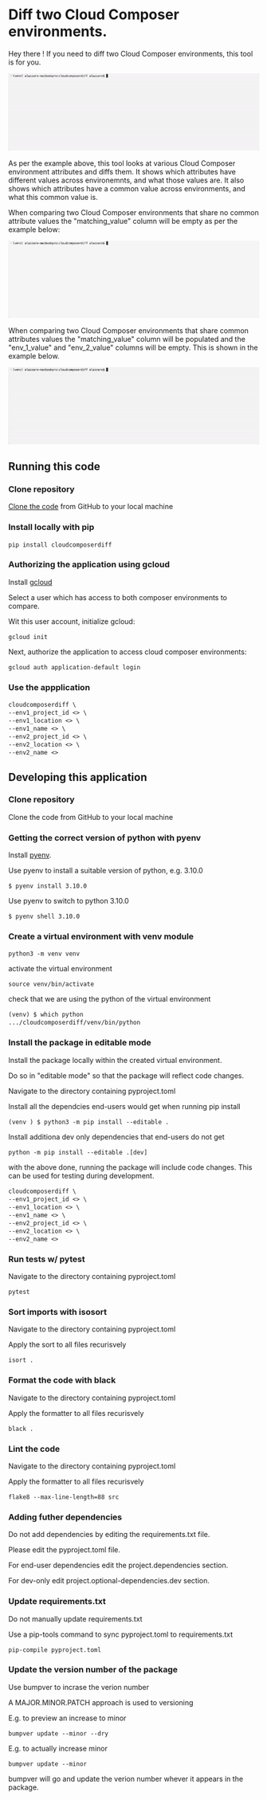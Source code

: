 # Diff two Cloud Composer environments.

Hey there ! If you need to diff two Cloud Composer environments, this tool is for you.

![gif showing environments with some matches & some differences](img/some_matches.gif)

As per the example above, this tool looks at various Cloud Composer environment
attributes and diffs them. It shows which attributes have different values across
environemnts, and what those values are. It also shows which attributes have a common
value across environments, and what this common value is.

When comparing two Cloud Composer environments that share no common attribute values
the "matching_value" column will be empty as per the example below:

![gif showing environments with zero matches](img/no_matches.gif)

When comparing two Cloud Composer environments that share common attributes values
the "matching_value" column will be populated and the "env_1_value" and "env_2_value"
columns will be empty. This is shown in the example below.

![gif showing environments with lots of matches](img/lots_of_matches.gif)


## Running this code

### Clone repository

[Clone the code](https://docs.github.com/en/repositories/creating-and-managing-repositories/cloning-a-repository) from GitHub to your local machine

### Install locally with pip

```
pip install cloudcomposerdiff
```

### Authorizing the application using gcloud

Install [gcloud](https://cloud.google.com/sdk/gcloud)

Select a user which has access to both composer environments to compare.

Wit this user account, initialize gcloud:

```
gcloud init
```

Next, authorize the application to access cloud composer environments:

```
gcloud auth application-default login
```

### Use the appplication

```
cloudcomposerdiff \
--env1_project_id <> \
--env1_location <> \
--env1_name <> \
--env2_project_id <> \
--env2_location <> \
--env2_name <>
```

## Developing this application

### Clone repository

Clone the code from GitHub to your local machine

### Getting the correct version of python with pyenv

Install [pyenv](https://github.com/pyenv/pyenv).

Use pyenv to install a suitable version of python, e.g. 3.10.0
```
$ pyenv install 3.10.0    
```

Use pyenv to switch to python 3.10.0
```
$ pyenv shell 3.10.0
```

### Create a virtual environment with venv module

```
python3 -m venv venv
```

activate the virtual environment
```
source venv/bin/activate
```
check that we are using the python of the virtual environment
```
(venv) $ which python
.../cloudcomposerdiff/venv/bin/python
```

### Install the package in editable mode

Install the package locally within the created virtual environment.

Do so in "editable mode" so that the package will reflect code changes.

Navigate to the directory containing pyproject.toml

Install all the dependcies end-users would get when running pip install

```
(venv ) $ python3 -m pip install --editable .
```
Install additiona dev only dependencies that end-users do not get
```
python -m pip install --editable .[dev]
```

with the above done, running the package will include code changes. This can
be used for testing during development.
```
cloudcomposerdiff \
--env1_project_id <> \
--env1_location <> \
--env1_name <> \
--env2_project_id <> \
--env2_location <> \
--env2_name <>
```
### Run tests w/ pytest

Navigate to the directory containing pyproject.toml
```
pytest
```

### Sort imports with isosort

Navigate to the directory containing pyproject.toml

Apply the sort to all files recurisvely

```
isort .
```

### Format the code with black

Navigate to the directory containing pyproject.toml

Apply the formatter to all files recurisvely

```
black .
```

### Lint the code

Navigate to the directory containing pyproject.toml

Apply the formatter to all files recurisvely

```
flake8 --max-line-length=88 src
```

### Adding futher dependencies

Do not add dependencies by editing the requirements.txt file.

Please edit the pyproject.toml file.

For end-user dependencies edit the project.dependencies section.

For dev-only edit project.optional-dependencies.dev section.

### Update requirements.txt

Do not manually update requirements.txt

Use a pip-tools command to sync pyproject.toml to requirements.txt
```
pip-compile pyproject.toml
```

### Update the version number of the package

Use bumpver to incrase the verion number

A MAJOR.MINOR.PATCH approach is used to versioning

E.g. to preview an increase to minor 

```shell
bumpver update --minor --dry
```

E.g. to actually increase minor 

```shell
bumpver update --minor
```

bumpver will go and update the verion number whever it appears in the package.